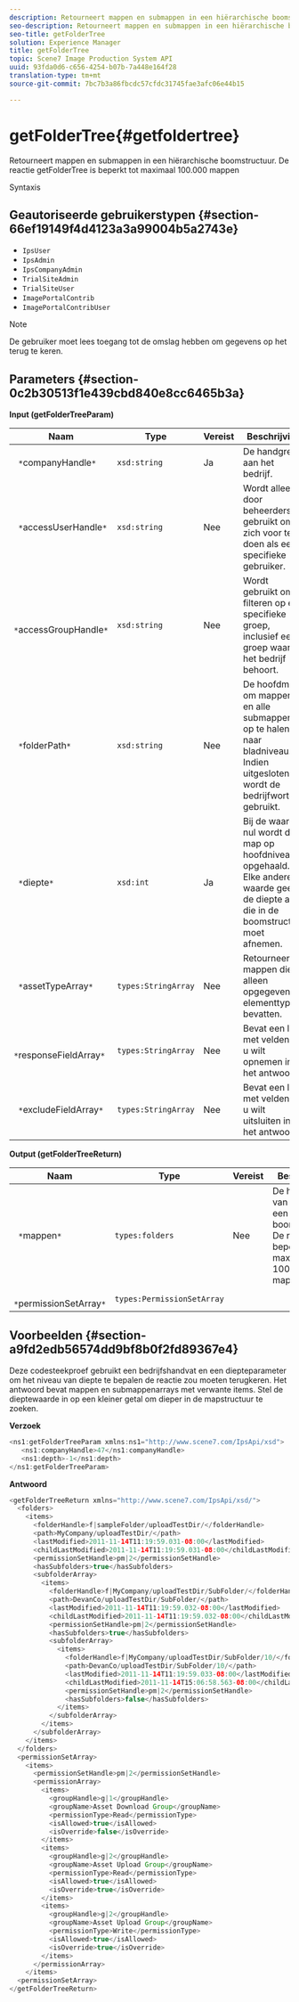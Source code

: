 ```yaml
---
description: Retourneert mappen en submappen in een hiërarchische boomstructuur. De reactie getFolderTree is beperkt tot maximaal 100.000 mappen
seo-description: Retourneert mappen en submappen in een hiërarchische boomstructuur. De reactie getFolderTree is beperkt tot maximaal 100.000 mappen
seo-title: getFolderTree
solution: Experience Manager
title: getFolderTree
topic: Scene7 Image Production System API
uuid: 93fda0d6-c656-4254-b07b-7a448e164f28
translation-type: tm+mt
source-git-commit: 7bc7b3a86fbcdc57cfdc31745fae3afc06e44b15

---
```



# getFolderTree{#getfoldertree}

Retourneert mappen en submappen in een hiërarchische boomstructuur. De reactie getFolderTree is beperkt tot maximaal 100.000 mappen

Syntaxis

## Geautoriseerde gebruikerstypen {#section-66ef19149f4d4123a3a99004b5a2743e}

* `IpsUser`
* `IpsAdmin`
* `IpsCompanyAdmin`
* `TrialSiteAdmin`
* `TrialSiteUser`
* `ImagePortalContrib`
* `ImagePortalContribUser`

>[!NOTE]
>
>De gebruiker moet lees toegang tot de omslag hebben om gegevens op het terug te keren.

## Parameters {#section-0c2b30513f1e439cbd840e8cc6465b3a}

**Input (getFolderTreeParam)**

| Naam | Type | Vereist | Beschrijving |
|---|---|---|---|
| ` *`companyHandle`*` | `xsd:string` | Ja | De handgreep aan het bedrijf. |
| ` *`accessUserHandle`*` | `xsd:string` | Nee | Wordt alleen door beheerders gebruikt om zich voor te doen als een specifieke gebruiker. |
| ` *`accessGroupHandle`*` | `xsd:string` | Nee | Wordt gebruikt om te filteren op een specifieke groep, inclusief een groep waartoe het bedrijf behoort. |
| ` *`folderPath`*` | `xsd:string` | Nee | De hoofdmap om mappen en alle submappen op te halen naar bladniveau. Indien uitgesloten, wordt de bedrijfwortel gebruikt. |
| ` *`diepte`*` | `xsd:int` | Ja | Bij de waarde nul wordt de map op hoofdniveau opgehaald. Elke andere waarde geeft de diepte aan die in de boomstructuur moet afnemen. |
| ` *`assetTypeArray`*` | `types:StringArray` | Nee | Retourneert mappen die alleen opgegeven elementtypen bevatten. |
| ` *`responseFieldArray`*` | `types:StringArray` | Nee | Bevat een lijst met velden die u wilt opnemen in het antwoord. |
| ` *`excludeFieldArray`*` | `types:StringArray` | Nee | Bevat een lijst met velden die u wilt uitsluiten in het antwoord. |

**Output (getFolderTreeReturn)**

| Naam | Type | Vereist | Beschrijving |
|---|---|---|---|
| ` *`mappen`*` | `types:folders` | Nee | De hiërarchie van mappen in een boomstructuur. De reactie is beperkt tot maximaal 100.000 mappen. |
| ` *`permissionSetArray`*` | `types:PermissionSetArray` |  |  |

## Voorbeelden {#section-a9fd2edb56574dd9bf8b0f2fd89367e4}

Deze codesteekproef gebruikt een bedrijfshandvat en een diepteparameter om het niveau van diepte te bepalen de reactie zou moeten terugkeren. Het antwoord bevat mappen en submappenarrays met verwante items. Stel de dieptewaarde in op een kleiner getal om dieper in de mapstructuur te zoeken.

**Verzoek**

```java
<ns1:getFolderTreeParam xmlns:ns1="http://www.scene7.com/IpsApi/xsd">
   <ns1:companyHandle>47</ns1:companyHandle>
   <ns1:depth>-1</ns1:depth>
</ns1:getFolderTreeParam>
```

**Antwoord**

```java
<getFolderTreeReturn xmlns="http://www.scene7.com/IpsApi/xsd/">
  <folders>
    <items>
      <folderHandle>f|sampleFolder/uploadTestDir/</folderHandle>
      <path>MyCompany/uploadTestDir/</path>
      <lastModified>2011-11-14T11:19:59.031-08:00</lastModified>
      <childLastModified>2011-11-14T11:19:59.031-08:00</childLastModified>
      <permissionSetHandle>pm|2</permissionSetHandle>
      <hasSubfolders>true</hasSubfolders>
      <subfolderArray>
        <items>
          <folderHandle>f|MyCompany/uploadTestDir/SubFolder/</folderHandle>
          <path>DevanCo/uploadTestDir/SubFolder/</path>
          <lastModified>2011-11-14T11:19:59.032-08:00</lastModified>
          <childLastModified>2011-11-14T11:19:59.032-08:00</childLastModified>
          <permissionSetHandle>pm|2</permissionSetHandle>
          <hasSubfolders>true</hasSubfolders>
          <subfolderArray>
            <items>
              <folderHandle>f|MyCompany/uploadTestDir/SubFolder/10/</folderHandle>
              <path>DevanCo/uploadTestDir/SubFolder/10/</path>
              <lastModified>2011-11-14T11:19:59.033-08:00</lastModified>
              <childLastModified>2011-11-14T15:06:58.563-08:00</childLastModified>
              <permissionSetHandle>pm|2</permissionSetHandle>
              <hasSubfolders>false</hasSubfolders>
            </items>
          </subfolderArray>
        </items>
      </subfolderArray>
    </items>
  </folders>
  <permissionSetArray>
    <items>
      <permissionSetHandle>pm|2</permissionSetHandle>
      <permissionArray>
        <items>
          <groupHandle>g|1</groupHandle>
          <groupName>Asset Download Group</groupName>
          <permissionType>Read</permissionType>
          <isAllowed>true</isAllowed>
          <isOverride>false</isOverride>
        </items>
        <items>
          <groupHandle>g|2</groupHandle>
          <groupName>Asset Upload Group</groupName>
          <permissionType>Read</permissionType>
          <isAllowed>true</isAllowed>
          <isOverride>true</isOverride>
        </items>
        <items>
          <groupHandle>g|2</groupHandle>
          <groupName>Asset Upload Group</groupName>
          <permissionType>Write</permissionType>
          <isAllowed>true</isAllowed>
          <isOverride>true</isOverride>
        </items>
      </permissionArray>
    </items>
  <permissionSetArray>
</getFolderTreeReturn>
```

